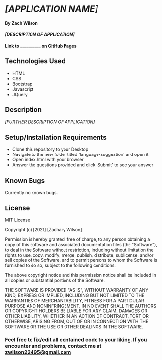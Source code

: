 # _[APPLICATION NAME]_

#### By **Zach Wilson**

#### _[DESCRIPTION OF APPLICATION]_

#### Link to __________ on GitHub Pages

## Technologies Used

* HTML
* CSS
* Bootstrap
* Javascript
* JQuery

## Description

_[FURTHER DESCRIPTION OF APPLICATION]_

## Setup/Installation Requirements

* Clone this repository to your Desktop
* Navigate to the new folder titled 'language-suggestion' and open it
* Open index.html with your browser
* Answer the questions provided and click 'Submit' to see your answer

## Known Bugs

Currently no known bugs.

## License

MIT License

Copyright (c) [2021] [Zachary Wilson]

Permission is hereby granted, free of charge, to any person obtaining a copy
of this software and associated documentation files (the "Software"), to deal
in the Software without restriction, including without limitation the rights
to use, copy, modify, merge, publish, distribute, sublicense, and/or sell
copies of the Software, and to permit persons to whom the Software is
furnished to do so, subject to the following conditions:

The above copyright notice and this permission notice shall be included in all
copies or substantial portions of the Software.

THE SOFTWARE IS PROVIDED "AS IS", WITHOUT WARRANTY OF ANY KIND, EXPRESS OR
IMPLIED, INCLUDING BUT NOT LIMITED TO THE WARRANTIES OF MERCHANTABILITY,
FITNESS FOR A PARTICULAR PURPOSE AND NONINFRINGEMENT. IN NO EVENT SHALL THE
AUTHORS OR COPYRIGHT HOLDERS BE LIABLE FOR ANY CLAIM, DAMAGES OR OTHER
LIABILITY, WHETHER IN AN ACTION OF CONTRACT, TORT OR OTHERWISE, ARISING FROM,
OUT OF OR IN CONNECTION WITH THE SOFTWARE OR THE USE OR OTHER DEALINGS IN THE
SOFTWARE.

### Feel free to fix/edit all contained code to your liking. If you encounter and problems, contact me at zwilson22495@gmail.com